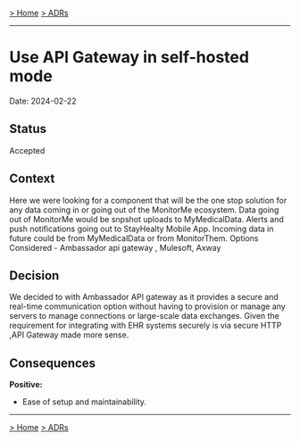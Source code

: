 [> Home](../README.md)    [> ADRs](README.md)

---

# Use API Gateway in self-hosted mode
Date: 2024-02-22

## Status

Accepted

## Context

Here we were looking for a component that will be the one stop solution for any data coming in or going out of the MonitorMe ecosystem.
Data going out of MonitorMe would be snpshot uploads to MyMedicalData.
Alerts and push notifications going out to StayHealty Mobile App.
Incoming data in future could be from MyMedicalData or from MonitorThem.
Options Considered - Ambassador api gateway , Mulesoft, Axway

## Decision

We decided to with Ambassador API gateway as it provides a secure and real-time communication option without having to provision or manage any servers to manage connections or large-scale data exchanges.
Given the requirement for integrating with EHR systems securely is via secure HTTP ,API Gateway made more sense.
## Consequences

**Positive:**

- Ease of setup and maintainability.


---

[> Home](../README.md)    [> ADRs](README.md)
